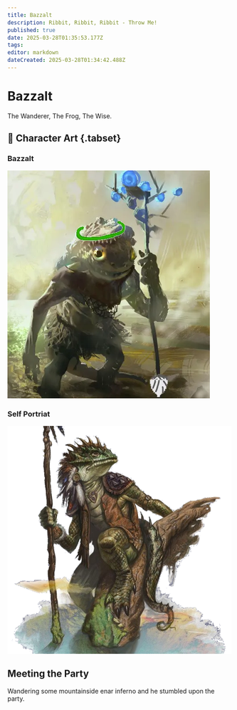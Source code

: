 ```yaml
---
title: Bazzalt
description: Ribbit, Ribbit, Ribbit - Throw Me!
published: true
date: 2025-03-28T01:35:53.177Z
tags: 
editor: markdown
dateCreated: 2025-03-28T01:34:42.488Z
---
```


# Bazzalt
The Wanderer, The Frog, The Wise.


## 📜 Character Art {.tabset}
### Bazzalt
![bazzalt.webp](/characters/bazzert/bazzalt.webp)
### Self Portriat
![bazzalt.webp](/characters/bazzert/bazzalt.png)

## Meeting the Party
Wandering some mountainside enar inferno and he stumbled upon the party.

